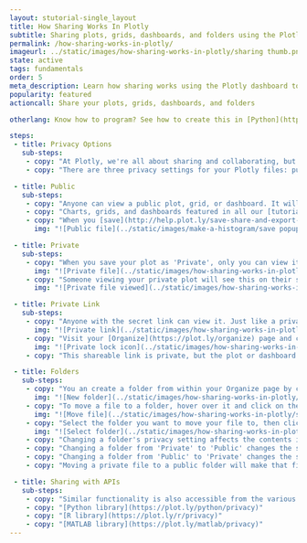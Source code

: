 ```yaml
---
layout: stutorial-single_layout
title: How Sharing Works In Plotly
subtitle: Sharing plots, grids, dashboards, and folders using the Plotly data visualization tool
permalink: /how-sharing-works-in-plotly/
imageurl: ../static/images/how-sharing-works-in-plotly/sharing thumb.png
state: active
tags: fundamentals
order: 5
meta_description: Learn how sharing works using the Plotly dashboard tool.
popularity: featured
actioncall: Share your plots, grids, dashboards, and folders

otherlang: Know how to program? See how to create this in [Python](https://plot.ly/python/privacy) or [R](https://plot.ly/r/privacy).

steps:
 - title: Privacy Options
   sub-steps:
    - copy: "At Plotly, we're all about sharing and collaborating, but we understand that some users may worry about privacy."
    - copy: "There are three privacy settings for your Plotly files: public, private and private link. The plots and grids have their own privacy settings, as well as the [dashboards](http://help.plot.ly/create-a-dashboard/). To learn more about dashboard privacy, visit [this](http://help.plot.ly/dashboard-privacy/#step-5-share-the-dashboard) page."

 - title: Public
   sub-steps:  
    - copy: "Anyone can view a public plot, grid, or dashboard. It will appear in your profile, can appear in search engines, and be featured in the [Plotly feed](https://plot.ly/). You don't need to be logged in to Plotly to view it."
    - copy: "Charts, grids, and dashboards featured in all our [tutorials](http://help.plot.ly/tutorials/) are public. That way, *everyone* can view them."
    - copy: "When you [save](http://help.plot.ly/save-share-and-export-in-plotly/#step-1-save-your-plot) a plot, grid, or dashboard, select 'Public'."
      img: "![Public file](../static/images/make-a-histogram/save popup 2d hist.png)"

 - title: Private
   sub-steps:
    - copy: "When you save your plot as 'Private', only you can view it, as long as you're logged into your account. It won't appear in the Plotly feed, your profile, or search engines. You can share a private file if you [add collaborators](http://help.plot.ly/collaborate-in-plotly/), but they'll need to be logged in to view and edit it. Please note that community users can save only one private file. [Upgrade to PRO](https://plot.ly/products/cloud/) and save unlimited private files."
      img: "![Private file](../static/images/how-sharing-works-in-plotly/privatelink.png)"  
    - copy: "Someone viewing your private plot will see this on their screen."
      img: "![Private file viewed](../static/images/how-sharing-works-in-plotly/private 404.png)"  

 - title: Private Link
   sub-steps:
    - copy: "Anyone with the secret link can view it. Just like a private plot, it won't appear in the Plotly feed, your profile, or search engines. However, if it's embedded inside a webpage or an IPython notebook, anybody viewing that page will see it; you don't need to be logged in. Please note that secret plots count towards a user's private file limit."
      img: "![Private link](../static/images/how-sharing-works-in-plotly/privatelink.png)"  
    - copy: "Visit your [Organize](https://plot.ly/organize) page and click on the arrow icon to locate the shareable link. You can tell a file is private or has a private link by the closed lock icon at the top corner."
      img: "![Private lock icon](../static/images/how-sharing-works-in-plotly/share link private lock.png)"
    - copy: "This shareable link is private, but the plot or dashboard can be viewed by anybody with this URL. They don't need to log in to their Plotly account."

 - title: Folders
   sub-steps:
    - copy: "You an create a folder from within your Organize page by clicking '+ New' and selecting 'Folder'. Community users can create only one folder, but you can [upgrade to Pro](https://plot.ly/settings/subscription/) for unlimited folders."
      img: "![New folder](../static/images/how-sharing-works-in-plotly/new folder.png)"
    - copy: "To move a file to a folder, hover over it and click on the folder icon."
      img: "![Move file](../static/images/how-sharing-works-in-plotly/select file.png)"
    - copy: "Select the folder you want to move your file to, then click 'Move'."
      img: "![Select folder](../static/images/how-sharing-works-in-plotly/move to folder.png)"
    - copy: "Changing a folder's privacy setting affects the contents in the following ways."
    - copy: "Changing a folder from 'Private' to 'Public' changes the setting of all files and folders to public."            
    - copy: "Changing a folder from 'Public' to 'Private' changes the status of the contents to private. Users with a [Community plan](https://plot.ly/products/cloud/) can keep one plot private. All Plotly users, however, can have unlimited private grids."
    - copy: "Moving a private file to a public folder will make that file public for the time it's there. If you move a public file to a private folder, viewers will still be able to see your file."

 - title: Sharing with APIs
   sub-steps:
    - copy: "Similar functionality is also accessible from the various [API libraries](https://plot.ly/api). View each page for details."            
    - copy: "[Python library](https://plot.ly/python/privacy)"
    - copy: "[R library](https://plot.ly/r/privacy)"            
    - copy: "[MATLAB library](https://plot.ly/matlab/privacy)"
---
```

